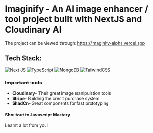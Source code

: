 # Imaginify - An AI image enhancer / tool project built with NextJS and Cloudinary AI

The project can be viewed through: https://imaginify-alpha.vercel.app

## Tech Stack:

![Next JS](https://img.shields.io/badge/Next-black?style=for-the-badge&logo=next.js&logoColor=white)
![TypeScript](https://img.shields.io/badge/typescript-%23007ACC.svg?style=for-the-badge&logo=typescript&logoColor=white)
![MongoDB](https://img.shields.io/badge/MongoDB-%234ea94b.svg?style=for-the-badge&logo=mongodb&logoColor=white)
![TailwindCSS](https://img.shields.io/badge/tailwindcss-%2338B2AC.svg?style=for-the-badge&logo=tailwind-css&logoColor=white)

### Important tools

- **Cloudinary**- Their great image manipulation tools
- **Stripe**- Building the credit purchase system
- **ShadCn**- Great components for fast prototyping

#### Shoutout to Javascript Mastery

Learnt a lot from you!
